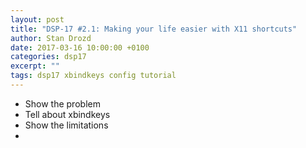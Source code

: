 ```yaml
---
layout: post
title: "DSP-17 #2.1: Making your life easier with X11 shortcuts"
author: Stan Drozd
date: 2017-03-16 10:00:00 +0100
categories: dsp17
excerpt: ""
tags: dsp17 xbindkeys config tutorial
---
```

* Show the problem
* Tell about xbindkeys
* Show the limitations
* 
